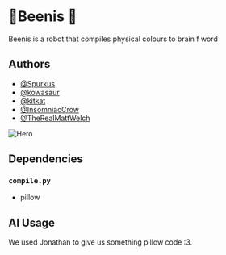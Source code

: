 # 🐝Beenis 🤖

Beenis is a robot that compiles physical colours to brain f word

## Authors

-   [@Spurkus](https://www.github.com/spurkus)
-   [@kowasaur](https://github.com/kowasaur)
-   [@kitkat](https://github.com/kitkattier)
-   [@InsomniacCrow](https://github.com/InsomniacCrow)
-   [@TheRealMattWelch](https://github.com/the-real-matt-welch)

![Hero](https://i.imgur.com/5YufhT1.png)

## Dependencies

### `compile.py`

-   pillow

## AI Usage

We used Jonathan to give us something pillow code :3.

